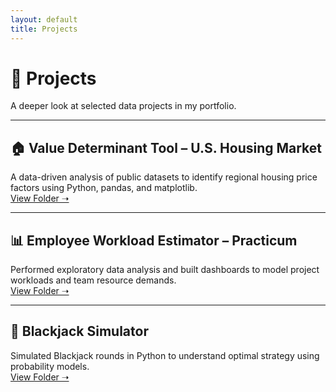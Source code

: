 ```yaml
---
layout: default
title: Projects
---
```


# 💼 Projects

A deeper look at selected data projects in my portfolio.

---

## 🏠 Value Determinant Tool – U.S. Housing Market  
A data-driven analysis of public datasets to identify regional housing price factors using Python, pandas, and matplotlib.  
[View Folder ➝](projects/Value-Determinant-Tool---US-Housing-Market/)

---

## 📊 Employee Workload Estimator – Practicum  
Performed exploratory data analysis and built dashboards to model project workloads and team resource demands.  
[View Folder ➝](projects/Estimator-Project---Practicum/)

---

## 🎲 Blackjack Simulator  
Simulated Blackjack rounds in Python to understand optimal strategy using probability models.  
[View Folder ➝](projects/BlackJack-Simulator/)
